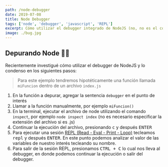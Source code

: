 ```yaml
---
path: /node-debugger
date: 2019-07-08
title: Node Debugger
tags: ['node', 'debugger', 'javascript', 'REPL']
excerpt: Cómo utilizar el debugger integrado de NodeJS (no, no es el console.log())
image: ./bug.jpg
---
```

## Depurando Node 🚫🐞

Recientemente investigué cómo utilizar el debugger de NodeJS y lo condenso en los siguientes pasos: 

>Para este ejemplo tendremos hipotéticamente una función llamada `miFuncion` dentro de un archivo `index.js`

1. En la función a depurar, agregar la sentencia `debugger` en el punto de interés
2. Llamar a la función manualmente, por ejemplo `miFuncion()`
3. En la terminal, ejecutar el archivo de node utilizando el comando `inspect`, por ejemplo `node inspect index` (no es necesario especificar la extensión del archivo si es .js)
4. Continuar la ejecución del archivo, presionando <kbd>c</kbd> y después <kbd>ENTER</kbd>
5. Para ejecutar una sesión [REPL (Read - Eval - Print - Loop)](https://en.wikipedia.org/wiki/Read%E2%80%93eval%E2%80%93print_loop) tecleamos <kbd>repl</kbd> y después <kbd>ENTER</kbd>. En este punto podemos analizar el valor de las variables de nuestro interés tecleando su nombre.
6. Para salir de la sesión REPL, presionamos <kbd>CTRL + C</kbd> lo cual nos lleva al debugger, en donde podemos continuar la ejecución o salir del debugger.
